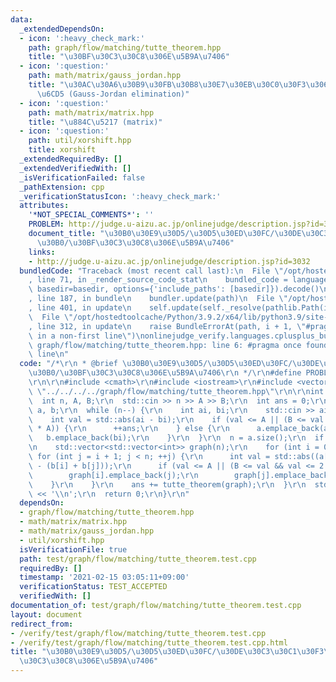 ```yaml
---
data:
  _extendedDependsOn:
  - icon: ':heavy_check_mark:'
    path: graph/flow/matching/tutte_theorem.hpp
    title: "\u30BF\u30C3\u30C8\u306E\u5B9A\u7406"
  - icon: ':question:'
    path: math/matrix/gauss_jordan.hpp
    title: "\u30AC\u30A6\u30B9\u30FB\u30B8\u30E7\u30EB\u30C0\u30F3\u306E\u6D88\u53BB\
      \u6CD5 (Gauss-Jordan elimination)"
  - icon: ':question:'
    path: math/matrix/matrix.hpp
    title: "\u884C\u5217 (matrix)"
  - icon: ':question:'
    path: util/xorshift.hpp
    title: xorshift
  _extendedRequiredBy: []
  _extendedVerifiedWith: []
  _isVerificationFailed: false
  _pathExtension: cpp
  _verificationStatusIcon: ':heavy_check_mark:'
  attributes:
    '*NOT_SPECIAL_COMMENTS*': ''
    PROBLEM: http://judge.u-aizu.ac.jp/onlinejudge/description.jsp?id=3032
    document_title: "\u30B0\u30E9\u30D5/\u30D5\u30ED\u30FC/\u30DE\u30C3\u30C1\u30F3\
      \u30B0/\u30BF\u30C3\u30C8\u306E\u5B9A\u7406"
    links:
    - http://judge.u-aizu.ac.jp/onlinejudge/description.jsp?id=3032
  bundledCode: "Traceback (most recent call last):\n  File \"/opt/hostedtoolcache/Python/3.9.2/x64/lib/python3.9/site-packages/onlinejudge_verify/documentation/build.py\"\
    , line 71, in _render_source_code_stat\n    bundled_code = language.bundle(stat.path,\
    \ basedir=basedir, options={'include_paths': [basedir]}).decode()\n  File \"/opt/hostedtoolcache/Python/3.9.2/x64/lib/python3.9/site-packages/onlinejudge_verify/languages/cplusplus.py\"\
    , line 187, in bundle\n    bundler.update(path)\n  File \"/opt/hostedtoolcache/Python/3.9.2/x64/lib/python3.9/site-packages/onlinejudge_verify/languages/cplusplus_bundle.py\"\
    , line 401, in update\n    self.update(self._resolve(pathlib.Path(included), included_from=path))\n\
    \  File \"/opt/hostedtoolcache/Python/3.9.2/x64/lib/python3.9/site-packages/onlinejudge_verify/languages/cplusplus_bundle.py\"\
    , line 312, in update\n    raise BundleErrorAt(path, i + 1, \"#pragma once found\
    \ in a non-first line\")\nonlinejudge_verify.languages.cplusplus_bundle.BundleErrorAt:\
    \ graph/flow/matching/tutte_theorem.hpp: line 6: #pragma once found in a non-first\
    \ line\n"
  code: "/*\r\n * @brief \u30B0\u30E9\u30D5/\u30D5\u30ED\u30FC/\u30DE\u30C3\u30C1\u30F3\
    \u30B0/\u30BF\u30C3\u30C8\u306E\u5B9A\u7406\r\n */\r\n#define PROBLEM \"http://judge.u-aizu.ac.jp/onlinejudge/description.jsp?id=3032\"\
    \r\n\r\n#include <cmath>\r\n#include <iostream>\r\n#include <vector>\r\n#include\
    \ \"../../../../graph/flow/matching/tutte_theorem.hpp\"\r\n\r\nint main() {\r\n\
    \  int n, A, B;\r\n  std::cin >> n >> A >> B;\r\n  int ans = 0;\r\n  std::vector<int>\
    \ a, b;\r\n  while (n--) {\r\n    int ai, bi;\r\n    std::cin >> ai >> bi;\r\n\
    \    int val = std::abs(ai - bi);\r\n    if (val <= A || (B <= val && val <= 2\
    \ * A)) {\r\n      ++ans;\r\n    } else {\r\n      a.emplace_back(ai);\r\n   \
    \   b.emplace_back(bi);\r\n    }\r\n  }\r\n  n = a.size();\r\n  if (n > 0) {\r\
    \n    std::vector<std::vector<int>> graph(n);\r\n    for (int i = 0; i < n; ++i)\
    \ for (int j = i + 1; j < n; ++j) {\r\n      int val = std::abs((a[i] + a[j])\
    \ - (b[i] + b[j]));\r\n      if (val <= A || (B <= val && val <= 2 * A)) {\r\n\
    \        graph[i].emplace_back(j);\r\n        graph[j].emplace_back(i);\r\n  \
    \    }\r\n    }\r\n    ans += tutte_theorem(graph);\r\n  }\r\n  std::cout << ans\
    \ << '\\n';\r\n  return 0;\r\n}\r\n"
  dependsOn:
  - graph/flow/matching/tutte_theorem.hpp
  - math/matrix/matrix.hpp
  - math/matrix/gauss_jordan.hpp
  - util/xorshift.hpp
  isVerificationFile: true
  path: test/graph/flow/matching/tutte_theorem.test.cpp
  requiredBy: []
  timestamp: '2021-02-15 03:05:11+09:00'
  verificationStatus: TEST_ACCEPTED
  verifiedWith: []
documentation_of: test/graph/flow/matching/tutte_theorem.test.cpp
layout: document
redirect_from:
- /verify/test/graph/flow/matching/tutte_theorem.test.cpp
- /verify/test/graph/flow/matching/tutte_theorem.test.cpp.html
title: "\u30B0\u30E9\u30D5/\u30D5\u30ED\u30FC/\u30DE\u30C3\u30C1\u30F3\u30B0/\u30BF\
  \u30C3\u30C8\u306E\u5B9A\u7406"
---
```

